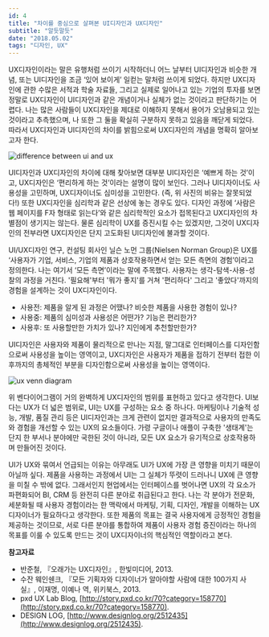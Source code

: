 ```yaml
---
id: 4
title: "차이를 중심으로 살펴본 UI디자인과 UX디자인"
subtitle: "알듯말듯"
date: "2018.05.02"
tags: "디자인, UX"
---
```


UX디자인이라는 말은 유행처럼 쓰이기 시작하더니 어느 날부터 UI디자인과 비슷한 개념, 또는 UI디자인을 조금 ‘있어 보이게’ 일컫는 말처럼 쓰이게 되었다. 하지만 UX디자인에 관한 수많은 서적과 학술 자료들, 그리고 실제로 일어나고 있는 기업의 투자를 보면 정말로 UX디자인이 UI디자인과 같은 개념이거나 실체가 없는 것이라고 판단하기는 어렵다. 나는 많은 사람들이 UX디자인을 제대로 이해하지 못해서 용어가 오남용되고 있는 것이라고 추측했으며, 나 또한 그 둘을 확실히 구분하지 못하고 있음을 깨닫게 되었다. 따라서 UX디자인과 UI디자인의 차이를 밝힘으로써 UX디자인의 개념을 명확히 알아보고자 한다.

![difference between ui and ux](https://user-images.githubusercontent.com/6410412/50655371-43b59300-0fd3-11e9-95f7-5354e64df78a.png)

UI디자인과 UX디자인의 차이에 대해 찾아보면 대부분 UI디자인은 ‘예쁘게 하는 것’이고, UX디자인은 ‘편리하게 하는 것’이라는 설명이 많이 보인다. 그러나 UI디자이너도 사용성을 고민하며, UX디자이너도 심미성을 고민한다. (즉, 위 사진의 비유는 잘못되었다!) 또한 UX디자인을 심리학과 같은 선상에 놓는 경우도 있다. 디자인 과정에 ‘사람은 웹 페이지를 F자 형태로 읽는다’와 같은 심리학적인 요소가 접목된다고 UX디자인의 차별점이 생기지는 않는다. 물론 심리학이 UX를 증진시킬 수는 있겠지만, 그것이 UX디자인의 전부라면 UX디자인은 단지 고도화된 UI디자인에 불과할 것이다.

UI/UX디자인 연구, 컨설팅 회사인 닐슨 노먼 그룹(Nielsen Norman Group)은 UX를 ‘사용자가 기업, 서비스, 기업의 제품과 상호작용하면서 얻는 모든 측면의 경험’이라고 정의한다. 나는 여기서 ‘모든 측면’이라는 말에 주목했다. 사용자는 생각-탐색-사용-성찰의 과정을 거친다. '필요해'부터 '뭐가 좋지'를 거쳐 '편리하다' 그리고 '좋았다'까지의 경험을 설계하는 것이 UX디자인이다.

* 사용전: 제품을 알게 된 과정은 어땠나? 비슷한 제품을 사용한 경험이 있나?
* 사용중: 제품의 심미성과 사용성은 어떤가? 기능은 편리한가?
* 사용후: 또 사용할만한 가치가 있나? 지인에게 추천할만한가?

UI디자인은 사용자와 제품이 물리적으로 만나는 지점, 말그대로 인터페이스를 디자인함으로써 사용성을 높이는 영역이고, UX디자인은 사용자가 제품을 접하기 전부터 접한 이후까지의 총체적인 부분을 디자인함으로써 사용성을 높이는 영역이다.

![ux venn diagram](https://user-images.githubusercontent.com/6410412/50655360-37313a80-0fd3-11e9-8a6c-16deb3bc7b5f.png)

위 벤다이어그램이 거의 완벽하게 UX디자인의 범위를 표현하고 있다고 생각한다. UI보다는 UX가 더 넓은 범위로, UI는 UX를 구성하는 요소 중 하나다. 마케팅이나 기술적 성능, 개발, 품질 관리 등은 UI디자인과는 크게 관련이 없지만 결과적으로 사용자의 만족도와 경험을 개선할 수 있는 UX의 요소들이다. 가령 구글이나 애플이 구축한 '생태계'는 단지 한 부서나 분야에만 국한된 것이 아니라, 모든 UX 요소가 유기적으로 상호작용하며 만들어진 것이다.

UI가 UX와 묶여서 언급되는 이유는 아무래도 UI가 UX에 가장 큰 영향을 미치기 때문이 아닐까 싶다. 제품을 사용하는 과정에서 UI는 그 실체가 뚜렷이 드러나니 UX에 큰 영향을 미칠 수 밖에 없다. 그래서인지 현업에서는 인터페이스를 벗어나면 UX의 각 요소가 파편화되어 BI, CRM 등 완전히 다른 분야로 취급된다고 한다. 나는 각 분야가 전문화, 세분화될 때 사용자 경험이라는 한 맥락에서 마케팅, 기획, 디자인, 개발을 이해하는 UX디자이너가 필요하다고 생각한다. 또한 제품의 목표는 결국 사용자에게 긍정적인 경험을 제공하는 것이므로, 서로 다른 분야를 통합하여 제품이 사용자 경험 증진이라는 하나의 목표를 이룰 수 있도록 만드는 것이 UX디자이너의 핵심적인 역할이라고 본다.

**참고자료**

* 반준철, 『오래가는 UX디자인』, 한빛미디어, 2013.
* 수잔 웨인쉔크, 『모든 기획자와 디자이너가 알아야할 사람에 대한 100가지 사실』, 이재명, 이예나 역, 위키북스, 2013.
* pxd UX Lab Blog, [http://story.pxd.co.kr/70?category=158770](http://story.pxd.co.kr/70?category=158770).
* DESIGN LOG, [http://www.designlog.org/2512435](http://www.designlog.org/2512435).